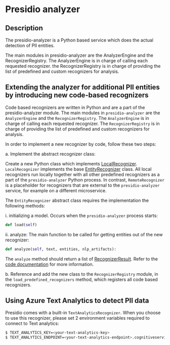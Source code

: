 # Presidio analyzer

## Description
The presidio-analyzer is a Python based service which does the actual detection of PII entities.

The main modules in presidio-analyzer are the AnalyzerEngine and the RecognizerRegistry. The AnalyzerEngine is in charge of calling each requested recognizer. the RecognizerRegistry is in charge of providing the list of predefined and custom recognizers for analysis.

## Extending the analyzer for additional PII entities by introducing new code-based recognizers

Code based recognizers are written in Python and are a part of the presidio-analyzer module.
The main modules in `presidio-analyzer` are the `AnalyzerEngine` and the `RecognizerRegistry`.
The `AnalyzerEngine` is in charge of calling each requested recognizer.
The `RecognizerRegistry` is in charge of providing the list of predefined and custom recognizers for analysis.

In order to implement a new recognizer by code, follow these two steps:

a. Implement the abstract recognizer class:

Create a new Python class which implements [LocalRecognizer](presidio_analyzer/local_recognizer.py).
`LocalRecognizer` implements the base [EntityRecognizer](presidio_analyzer/entity_recognizer.py) class.
All local recognizers run locally together with all other predefined recognizers as a part of the `presidio-analyzer` Python process. In contrast, `RemoteRecognizer` is a placeholder for recognizers that are external to the `presidio-analyzer` service, for example on a different microservice.

The `EntityRecognizer` abstract class requires the implementation the following methods:

i. initializing a model. Occurs when the `presidio-analyzer` process starts:

```python
def load(self)
```

ii. analyze: The main function to be called for getting entities out of the new recognizer:

```python
def analyze(self, text, entities, nlp_artifacts):
```

The `analyze` method should return a list of [RecognizerResult](presidio_analyzer/recognizer_result.py). Refer to the [code documentation](presidio_analyzer/entity_recognizer.py) for more information.

b. Reference and add the new class to the `RecognizerRegistry` module, in the `load_predefined_recognizers` method, which registers all code based recognizers.

## Using Azure Text Analytics to detect PII data
Presidio comes with a built-in `TextAnalyticsRecognizer`.
When you choose to use this recognizer, please set 2 environment variables required to connect to Text analytics:
```bash
$ TEXT_ANALYTICS_KEY=<your-text-analytics-key>
$ TEXT_ANALYTICS_ENDPOINT=<your-text-analytics-endpoint>.cognitiveservices.azure.com
```
